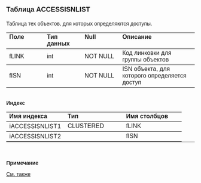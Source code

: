 ﻿<html>
<head>
<title>Таблица ACCESSISNLIST</title>
</head>

<body>

<h1><font size="4" face="Arial">Таблица ACCESSISNLIST</font></h1>
<font FACE="Arial">

<p>Таблица тех объектов, для которых определяются доступы. <br>
</font></p>

<table border="1" cellPadding="5" cols="2" frame="below" rules="rows">
<TBODY>
  <tr vAlign="top">
    <td class="label" width="20%"><font FACE="Arial"><b>Поле</b></font></td>
    <td class="label" width="20%" height="18"><font FACE="Arial"><strong>
	Тип данных</strong></font></td>
    <td class="label" width="20%" height="18"><font FACE="Arial"><strong>
	Null</strong></font></td>
    <td class="label" width="40%" height="18"><font FACE="Arial"><strong>
	Описание</strong></font></td>
  </tr>
  <tr>
    <td width="20%"><font FACE="Arial">fLINK</font></td>
    <td width="20%" height="18"><font FACE="Arial">int</font></td>
    <td width="20%" height="18"><font FACE="Arial">NOT NULL</font></td>
    <td width="40%" height="18"><font face="Arial">Код линковки для 
	группы объектов</font></td>
  </tr>
  <tr>
    <td width="20%"><font FACE="Arial">fISN</font></td>
    <td width="20%" height="18"><font FACE="Arial">int</font></td>
    <td width="20%" height="18"><font FACE="Arial">NOT NULL</font></td>
    <td width="40%" height="18"><font FACE="Arial">ISN объекта, для 
	которого определяется доступ</font></td>
  </tr>
</TBODY>
</table>

<p class="label"><font FACE="Arial"><b><br>
Индекс</b></font></p>

<table border="1" cellPadding="5" cols="2" frame="below" rules="rows">
  <tr vAlign="top">
    <td class="label" width="33%" height="18"><font FACE="Arial"><b>
	Имя индекса</b></font></td>
    <td class="label" width="33%" height="18"><font FACE="Arial"><strong>
	Тип </strong></font></td>
    <td class="label" width="33%" height="18"><font FACE="Arial"><strong>
	Имя столбцов</strong></font></td>
  </tr>
  <tr>
    <td width="33%" height="4">iACCESSISNLIST1</td>
    <td width="33%" height="4"><font FACE="Arial">CLUSTERED</font></td>
    <td width="33%" height="4"><font FACE="Arial">fLINK</font></td>
  </tr>
	<tr>
    <td width="33%" height="4">iACCESSISNLIST2</td>
    <td width="33%" height="4"></td>
    <td width="33%" height="4"><font FACE="Arial">fISN</font></td>
  </tr>
</table>

<p class="label"><font FACE="Arial"><b><br>
<br>
Примечание</b></font></p>

<p class="label"><a href="database_scheme.html"><font FACE="Arial">См. 
также</font></a></p>
</body>
</html>
